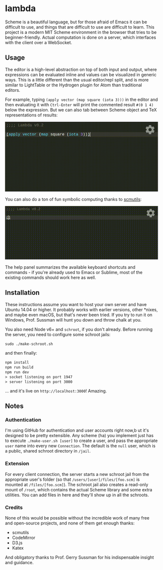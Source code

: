 # lambda

Scheme is a beautiful language, but for those afraid of Emacs it can be difficult to use, and things that are difficult to use are difficult to learn.
This project is a modern MIT Scheme environment in the browser that tries to be beginner-friendly.
Actual computation is done on a server, which interfaces with the client over a WebSocket.

## Usage

The editor is a high-level abstraction on top of both input and output, where expressions can be evaluated inline and values can be visualized in generic ways. 
This is a little different than the usual editor/repl split, and is more similar to LightTable or the Hydrogen plugin for Atom than traditional editors.

For example, typing `(apply vector (map square (iota 3)))` in the editor and then evaluating it with `Ctrl-Enter` will print the commented result `#(0 1 4)` below the expression. But we can also tab between Scheme object and TeX representations of results:

![such graphics, many latex](lambda.gif)

You can also do a ton of fun symbolic computing thanks to [scmutils](https://groups.csail.mit.edu/mac/users/gjs/6946/refman.txt):

![much symbol, so algebra](lambda2.gif)

The help panel summarizes the available keyboard shortcuts and commands - if you're already used to Emacs or Sublime, most of the existing commands should work here as well.

## Installation
These instructions assume you want to host your own server and have Ubuntu 14.04 or higher.
It probably works with earlier versions, other \*nixes, and maybe even macOS, but that's never been tried.
If you try to run it on Windows, Prof. Sussman will hunt you down and throw chalk at you.

You also need Node v6+ and `schroot`, if you don't already.
Before running the server, you need to configure some schroot jails:
```
sudo ./make-schroot.sh
```
and then finally:
```
npm install
npm run build
npm run dev
> socket listening on port 1947
> server listening on port 3000
```
... and it's live on `http://localhost:3000`! Amazing.

## Notes

### Authentication
I'm using GitHub for authentication and user accounts right now,b ut it's designed to be pretty extensible. 
Any scheme (ha) you implement just has to execute `./make-user.sh [user]` to create a user, and pass the appropriate `user` name into every new `Connection`. The default is the `null` user, which is a public, shared schroot directory in `/jail`.

### Extension
For every client connection, the server starts a new schroot jail from the appropriate user's folder (so that `/users/[user]/files/[foo.scm]` is mounted at `/files/[foo.scm]`). The schroot jail also creates a read-only mount of `/root`, which contains the actual Scheme library and some extra utilities. You can add files in here and they'll show up in all the schroots.

### Credits

None of this would be possible without the incredible work of many free and open-source projects, and none of them get enough thanks:

- scmutils
- CodeMirror
- D3.js
- Katex

And obligatory thanks to Prof. Gerry Sussman for his indispensable insight and guidance.
